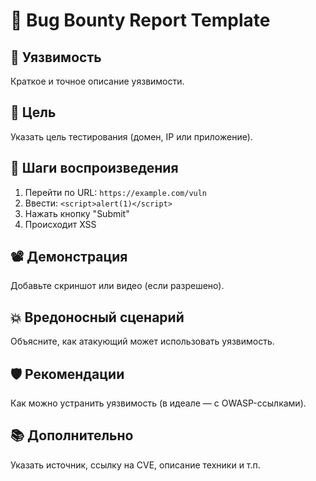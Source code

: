 # 📝 Bug Bounty Report Template

## 🐞 Уязвимость
Краткое и точное описание уязвимости.

## 📍 Цель
Указать цель тестирования (домен, IP или приложение).

## 🔁 Шаги воспроизведения
1. Перейти по URL: `https://example.com/vuln`
2. Ввести: `<script>alert(1)</script>`
3. Нажать кнопку "Submit"
4. Происходит XSS

## 📽 Демонстрация
Добавьте скриншот или видео (если разрешено).

## 💥 Вредоносный сценарий
Объясните, как атакующий может использовать уязвимость.

## 🛡 Рекомендации
Как можно устранить уязвимость (в идеале — с OWASP-ссылками).

## 📚 Дополнительно
Указать источник, ссылку на CVE, описание техники и т.п.

